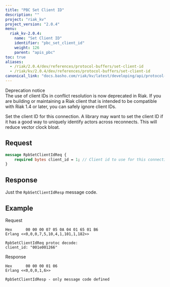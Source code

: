 ```yaml
---
title: "PBC Set Client ID"
description: ""
project: "riak_kv"
project_version: "2.0.4"
menu:
  riak_kv-2.0.4:
    name: "Set Client ID"
    identifier: "pbc_set_client_id"
    weight: 126
    parent: "apis_pbc"
toc: true
aliases:
  - /riak/2.0.4/dev/references/protocol-buffers/set-client-id
  - /riak/kv/2.0.4/dev/references/protocol-buffers/set-client-id
canonical_link: "docs.basho.com/riak/kv/latest/developing/api/protocol-buffers/set-client-id"
---
```


<div class="note">
<div class="title">Deprecation notice</div>
The use of client IDs in conflict resolution is now deprecated in Riak.
If you are building or maintaining a Riak client that is intended to be
compatible with Riak 1.4 or later, you can safely ignore client IDs.
</div>

Set the client ID for this connection. A library may want to set the
client ID if it has a good way to uniquely identify actors across
reconnects. This will reduce vector clock bloat.

## Request

```protobuf
message RpbSetClientIdReq {
    required bytes client_id = 1; // Client id to use for this connection
}
```


## Response

Just the `RpbSetClientIdResp` message code.

## Example

Request

```
Hex      00 00 00 07 05 0A 04 01 65 01 B6
Erlang <<0,0,0,7,5,10,4,1,101,1,182>>

RpbSetClientIdReq protoc decode:
client_id: "001e001266"

```


Response

```
Hex      00 00 00 01 06
Erlang <<0,0,0,1,6>>

RpbSetClientIdResp - only message code defined
```
